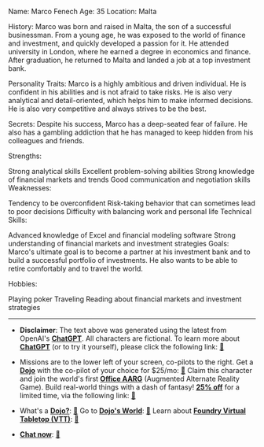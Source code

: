 Name: Marco Fenech
Age: 35
Location: Malta

History:
Marco was born and raised in Malta, the son of a successful businessman. From a young age, he was exposed to the world of finance and investment, and quickly developed a passion for it. He attended university in London, where he earned a degree in economics and finance. After graduation, he returned to Malta and landed a job at a top investment bank.

Personality Traits:
Marco is a highly ambitious and driven individual. He is confident in his abilities and is not afraid to take risks. He is also very analytical and detail-oriented, which helps him to make informed decisions. He is also very competitive and always strives to be the best.

Secrets:
Despite his success, Marco has a deep-seated fear of failure. He also has a gambling addiction that he has managed to keep hidden from his colleagues and friends.

Strengths:

Strong analytical skills
Excellent problem-solving abilities
Strong knowledge of financial markets and trends
Good communication and negotiation skills
Weaknesses:

Tendency to be overconfident
Risk-taking behavior that can sometimes lead to poor decisions
Difficulty with balancing work and personal life
Technical Skills:

Advanced knowledge of Excel and financial modeling software
Strong understanding of financial markets and investment strategies
Goals:
Marco's ultimate goal is to become a partner at his investment bank and to build a successful portfolio of investments. He also wants to be able to retire comfortably and to travel the world.

Hobbies:

Playing poker
Traveling
Reading about financial markets and investment strategies
 

---
* **Disclaimer**: The text above was generated using the latest from OpenAI's [**ChatGPT**](https://openai.com/blog/chatgpt/).  All characters are fictional.  To learn more about [**ChatGPT**](https://openai.com/blog/chatgpt/) (or to try it yourself), please click the following link: [:closed_book:](https://openai.com/blog/chatgpt/)

* Missions are to the lower left of your screen, co-pilots to the right. Get a [**Dojo**](https://workmates.live/marketplace) with the co-pilot of your choice for $25/mo: [:green_book:](https://workmates.live/marketplace) Claim this character and join the world's first [**Office AARG**](https://dojos.world) (Augmented Alternate Reality Game). Build real-world things with a dash of fantasy! [**25% off**](https://blog.workmates.live/deal-on-a-dojo) for a limited time, via the following link: [:green_book:](https://blog.workmates.live/deal-on-a-dojo) 

* What's a [**Dojo?**](https://workdojos.com): [:blue_book:](https://workdojos.com)  Go to [**Dojo's World**](https://dojos.world): [:blue_book:](https://dojos.world)  Learn about [**Foundry Virtual Tabletop (VTT)**](https://foundryvtt.com): [:closed_book:](https://foundryvtt.com/)

* [**Chat now**](https://chat.workmates.live/channel/support): [:ledger:](https://chat.workmates.live/channel/support)